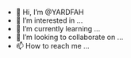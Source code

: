 - 👋 Hi, I’m @YARDFAH
- 👀 I’m interested in ...
- 🌱 I’m currently learning ...
- 💞️ I’m looking to collaborate on ...
- 📫 How to reach me ...

<!---
YARDFAH/YARDFAH is a ✨ special ✨ repository because its `README.md` (this file) appears on your GitHub profile.
You can click the Preview link to take a look at your changes.
--->
